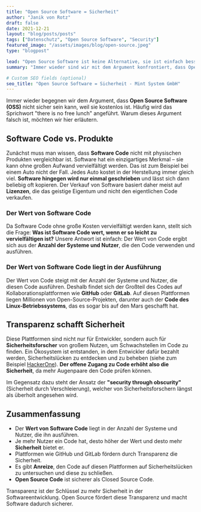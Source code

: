 ```yaml
---
title: "Open Source Software = Sicherheit"
author: "Janik von Rotz"
draft: false
date: 2021-12-21
layout: "blog/posts/posts"
tags: ["Datenschutz", "Open Source Software", "Security"]
featured_image: "/assets/images/blog/open-source.jpeg"
type: "blogpost"

lead: "Open Source Software ist keine Alternative, sie ist einfach besser."
summary: "Immer wieder sind wir mit dem Argument konfrontiert, dass Open Source Software (OSS) nicht sicher sein kann, weil es gratis ist. Oft fällt auch das 'there is no free lunch'-Idiom. Warum dieses Argumen..."

# Custom SEO fields (optional)
seo_title: "Open Source Software = Sicherheit - Mint System GmbH"
---
```


Immer wieder begegnen wir dem Argument, dass **Open Source Software (OSS)** nicht sicher sein kann, weil sie kostenlos ist. Häufig wird das Sprichwort "there is no free lunch" angeführt. Warum dieses Argument falsch ist, möchten wir hier erläutern.

## Software Code vs. Produkte

Zunächst muss man wissen, dass **Software Code** nicht mit physischen Produkten vergleichbar ist. Software hat ein einzigartiges Merkmal – sie kann ohne großen Aufwand vervielfältigt werden. Das ist zum Beispiel bei einem Auto nicht der Fall. Jedes Auto kostet in der Herstellung immer gleich viel. **Software hingegen wird nur einmal geschrieben** und lässt sich dann beliebig oft kopieren. Der Verkauf von Software basiert daher meist auf **Lizenzen**, die das geistige Eigentum und nicht den eigentlichen Code verkaufen.

### Der Wert von Software Code

Da Software Code ohne große Kosten vervielfältigt werden kann, stellt sich die Frage: **Was ist Software Code wert, wenn er so leicht zu vervielfältigen ist?** Unsere Antwort ist einfach: Der Wert von Code ergibt sich aus der **Anzahl der Systeme und Nutzer**, die den Code verwenden und ausführen.

### Der Wert von Software Code liegt in der Ausführung

Der Wert von Code steigt mit der Anzahl der Systeme und Nutzer, die diesen Code ausführen. Deshalb findet sich der Großteil des Codes auf Kollaborationsplattformen wie **GitHub** oder **GitLab**. Auf diesen Plattformen liegen Millionen von Open-Source-Projekten, darunter auch der **Code des Linux-Betriebssystems**, das es sogar bis auf den Mars geschafft hat.

## Transparenz schafft Sicherheit

Diese Plattformen sind nicht nur für Entwickler, sondern auch für **Sicherheitsforscher** von großem Nutzen, um Schwachstellen im Code zu finden. Ein Ökosystem ist entstanden, in dem Entwickler dafür bezahlt werden, Sicherheitslücken zu entdecken und zu beheben (siehe zum Beispiel [HackerOne](https://www.hackerone.com/)). **Der offene Zugang zu Code erhöht also die Sicherheit**, da mehr Augenpaare den Code prüfen können.

Im Gegensatz dazu steht der Ansatz der **"security through obscurity"** (Sicherheit durch Verschleierung), welcher von Sicherheitsforschern längst als überholt angesehen wird.

## Zusammenfassung

- Der **Wert von Software Code** liegt in der Anzahl der Systeme und Nutzer, die ihn ausführen.
- Je mehr Nutzer ein Code hat, desto höher der Wert und desto mehr **Sicherheit** bietet er.
- Plattformen wie GitHub und GitLab fördern durch Transparenz die Sicherheit.
- Es gibt **Anreize**, den Code auf diesen Plattformen auf Sicherheitslücken zu untersuchen und diese zu schließen.
- **Open Source Code** ist sicherer als Closed Source Code.

Transparenz ist der Schlüssel zu mehr Sicherheit in der Softwareentwicklung. Open Source fördert diese Transparenz und macht Software dadurch sicherer.

